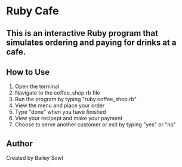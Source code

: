 <p align="center">
</p>

# Ruby Cafe
## This is an interactive Ruby program that simulates ordering and paying for drinks at a cafe.


## How to Use
1. Open the terminal
2. Navigate to the coffee_shop.rb file
3. Run the program by typing "ruby coffee_shop.rb"
4. View the menu and place your order
5. Type "done" when you have finished
6. View your recipept and make your payment
7. Choose to serve another customer or exit by typing "yes" or "no"
   
## Author
Created by Bailey Sowl

